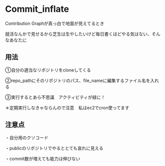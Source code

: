 # Commit_inflate
Contribution Graphが真っ白で地面が見えてるとき

就活なんかで見せるから芝生は生やしたいけど毎日書くほどやる気はない、そんなあなたに

## 用法
①自分の適当なリポジトリをcloneしてくる

②repo_pathにそのリポジトリのパス、file_nameに編集するファイル名を入れる

③実行するとあら不思議　アクティビティが緑に！

＊定期実行しなきゃならんので注意　私はec2でcron使ってます

## 注意点
・自分用のクソコード

・publicのリポジトリでやるととても哀れに見える

・commit数が増えても能力は伸びない
